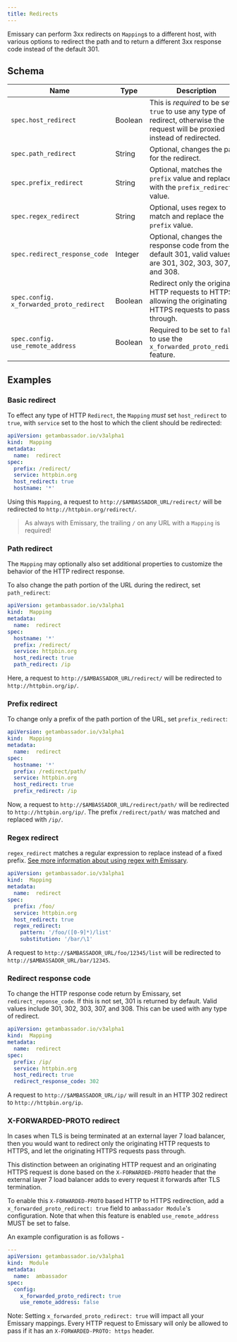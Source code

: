 ```yaml
---
title: Redirects
---
```


Emissary can perform 3xx redirects on `Mapping`s to a different host, with various options to redirect the path and to return a different 3xx response code instead of the default 301.

## Schema

| Name | Type | Description |
| --- | --- | --- |
| `spec.host_redirect` | Boolean | This is *required* to be set to `true` to use any type of redirect, otherwise the request will be proxied instead of redirected. |
| `spec.path_redirect` | String | Optional, changes the path for the redirect. |
| `spec.prefix_redirect` | String | Optional, matches the `prefix` value and replaces it with the `prefix_redirect` value. |
| `spec.regex_redirect` | String | Optional, uses regex to match and replace the `prefix` value. |
| `spec.redirect_response_code` | Integer | Optional, changes the response code from the default 301, valid values are 301, 302, 303, 307, and 308. |
| `spec.config.  x_forwarded_proto_redirect` | Boolean | Redirect only the originating HTTP requests to HTTPS, allowing the originating HTTPS requests to pass through. |
| `spec.config.  use_remote_address` | Boolean | Required to be set to `false` to use the `x_forwarded_proto_redirect` feature. |

## Examples

### Basic redirect

To effect any type of HTTP `Redirect`, the `Mapping` *must* set `host_redirect` to `true`, with `service` set to the host to which the client should be redirected:

```yaml
apiVersion: getambassador.io/v3alpha1
kind:  Mapping
metadata:
  name:  redirect
spec:
  prefix: /redirect/
  service: httpbin.org
  host_redirect: true
  hostname: '*'
```

Using this `Mapping`, a request to `http://$AMBASSADOR_URL/redirect/` will be redirected to `http://httpbin.org/redirect/`.

> As always with Emissary, the trailing `/` on any URL with a
`Mapping` is required!

### Path redirect

The `Mapping` may optionally also set additional properties to customize the behavior of the HTTP redirect response.

To also change the path portion of the URL during the redirect, set `path_redirect`:

```yaml
apiVersion: getambassador.io/v3alpha1
kind:  Mapping
metadata:
  name:  redirect
spec:
  hostname: '*'
  prefix: /redirect/
  service: httpbin.org
  host_redirect: true
  path_redirect: /ip
```

Here, a request to `http://$AMBASSADOR_URL/redirect/` will be redirected to `http://httpbin.org/ip/`.

### Prefix redirect

To change only a prefix of the path portion of the URL, set `prefix_redirect`:

```yaml
apiVersion: getambassador.io/v3alpha1
kind:  Mapping
metadata:
  name:  redirect
spec:
  hostname: '*'
  prefix: /redirect/path/
  service: httpbin.org
  host_redirect: true
  prefix_redirect: /ip
```

Now, a request to `http://$AMBASSADOR_URL/redirect/path/` will  be redirected to `http://httpbin.org/ip/`. The prefix `/redirect/path/` was matched and replaced with `/ip/`.

### Regex redirect

`regex_redirect` matches a regular expression to replace instead of a fixed prefix.
[See more information about using regex with Emissary](../rewrites/#regex_rewrite).

```yaml
apiVersion: getambassador.io/v3alpha1
kind:  Mapping
metadata:
  name:  redirect
spec:
  prefix: /foo/
  service: httpbin.org
  host_redirect: true
  regex_redirect:
    pattern: '/foo/([0-9]*)/list'
    substitution: '/bar/\1'
```
A request to `http://$AMBASSADOR_URL/foo/12345/list` will be redirected to
`http://$AMBASSADOR_URL/bar/12345`.

### Redirect response code

To change the HTTP response code return by Emissary, set `redirect_reponse_code`. If this is not set, 301 is returned by default. Valid values include 301, 302, 303, 307, and 308.  This
can be used with any type of redirect.

```yaml
apiVersion: getambassador.io/v3alpha1
kind:  Mapping
metadata:
  name:  redirect
spec:
  prefix: /ip/
  service: httpbin.org
  host_redirect: true
  redirect_response_code: 302
```

A request to `http://$AMBASSADOR_URL/ip/` will result in an HTTP 302 redirect to `http://httpbin.org/ip`.

### X-FORWARDED-PROTO redirect

In cases when TLS is being terminated at an external layer 7 load balancer, then you would want to redirect only the originating HTTP requests to HTTPS, and let the originating HTTPS requests pass through.

This distinction between an originating HTTP request and an originating HTTPS request is done based on the `X-FORWARDED-PROTO` header that the external layer 7 load balancer adds to every request it forwards after TLS termination.

To enable this `X-FORWARDED-PROTO` based HTTP to HTTPS redirection, add a `x_forwarded_proto_redirect: true` field to `ambassador Module`'s configuration. Note that when this feature is enabled `use_remote_address` MUST be set to false.

An example configuration is as follows -

```yaml
---
apiVersion: getambassador.io/v3alpha1
kind:  Module
metadata:
  name:  ambassador
spec:
  config:
    x_forwarded_proto_redirect: true
    use_remote_address: false
```

Note: Setting `x_forwarded_proto_redirect: true` will impact all your Emissary mappings. Every HTTP request to Emissary will only be allowed to pass if it has an `X-FORWARDED-PROTO: https` header.
